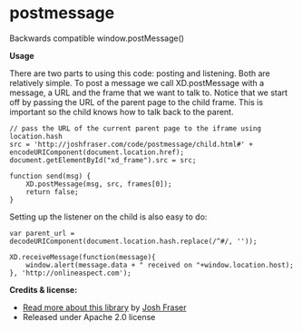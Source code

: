 postmessage
===========

Backwards compatible window.postMessage()

**Usage**

There are two parts to using this code: posting and listening. Both are relatively simple. To post a message we call XD.postMessage with a message, a URL and the frame that we want to talk to. Notice that we start off by passing the URL of the parent page to the child frame. This is important so the child knows how to talk back to the parent.

    // pass the URL of the current parent page to the iframe using location.hash
    src = 'http://joshfraser.com/code/postmessage/child.html#' + encodeURIComponent(document.location.href);
    document.getElementById("xd_frame").src = src;

    function send(msg) {
        XD.postMessage(msg, src, frames[0]);
        return false;
    }

Setting up the listener on the child is also easy to do:

    var parent_url = decodeURIComponent(document.location.hash.replace(/^#/, ''));

    XD.receiveMessage(function(message){
        window.alert(message.data + " received on "+window.location.host);
    }, 'http://onlineaspect.com');


**Credits & license:**

* [Read more about this library](http://www.onlineaspect.com/2010/01/15/backwards-compatible-postmessage/) by [Josh Fraser](http://joshfraser.com)
* Released under Apache 2.0 license
